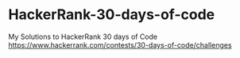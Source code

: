 # HackerRank-30-days-of-code
My Solutions to HackerRank 30 days of Code
https://www.hackerrank.com/contests/30-days-of-code/challenges
